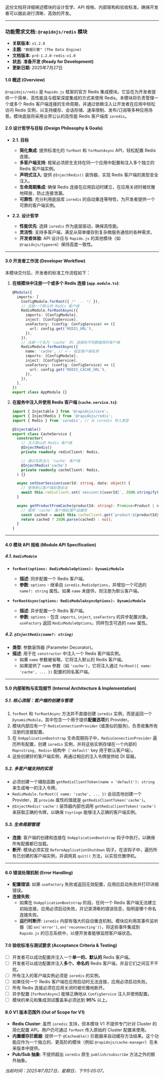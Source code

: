 这份文档将详细阐述模块的设计哲学、API 规格、内部架构和验收标准，确保开发者可以据此进行清晰、高效的开发。

-----

### **功能需求文档: `@rapidojs/redis` 模块**

  * **关联版本**: `v1.2.0`
  * **主题**: `"数据引擎" (The Data Engine)`
  * **文档版本**: `prd-1.2.0-redis-v1.0`
  * **状态**: **准备开发 (Ready for Development)**
  * **更新日期**: 2025年7月27日

#### **1.0 概述 (Overview)**

`@rapidojs/redis` 是 `Rapido.js` 框架的官方 Redis 集成模块。它旨在为开发者提供一个简单、高性能且与框架深度集成的方式来使用 Redis。本模块将负责管理一个或多个 Redis 客户端连接的生命周期，并通过依赖注入让开发者在应用中轻松访问 Redis 实例，以支持缓存、会话存储、速率限制、发布/订阅等多种应用场景。模块底层将采用业界公认的高性能 Redis 客户端库 `ioredis`。

#### **2.0 设计哲学与目标 (Design Philosophy & Goals)**

  * **2.1. 目标**

      * **简化集成**: 提供标准化的 `forRoot` 和 `forRootAsync` API，轻松配置 Redis 连接。
      * **多客户端支持**: 框架必须原生支持在同一个应用中配置和注入多个独立的 Redis 客户端实例。
      * **声明式注入**: 提供 `@InjectRedis()` 装饰器，实现 Redis 客户端的类型安全注入。
      * **生命周期集成**: 确保 Redis 连接在应用启动时建立，在应用关闭时被优雅地释放，防止连接泄漏。
      * **可靠性**: 充分利用底层库 `ioredis` 的自动重连等特性，为开发者提供一个可靠的客户端实例。

  * **2.2. 设计哲学**

      * **性能优先**: 选择 `ioredis` 作为底层驱动，确保高性能。
      * **灵活性**: 支持多客户端，满足从简单缓存到复杂微服务通信的各种需求。
      * **开发者体验**: API 设计应与 `Rapido.js` 的其他模块（如 `@rapidojs/typeorm`）保持高度一致性。

-----

#### **3.0 开发者工作流 (Developer Workflow)**

本模块交付后，开发者的标准工作流程如下：

1.  **在根模块中注册一个或多个 Redis 连接 (`app.module.ts`)**:

    ```typescript
    @Module({
      imports: [
        ConfigModule.forRoot({ /* ... */ }),
        // 注册一个默认的 Redis 客户端
        RedisModule.forRootAsync({
          imports: [ConfigModule],
          inject: [ConfigService],
          useFactory: (config: ConfigService) => ({
            url: config.get('REDIS_URL'),
          }),
        }),
        // 注册一个名为 'cache' 的、连接到不同数据库的客户端
        RedisModule.forRootAsync({
          name: 'cache', // <-- 指定客户端名称
          imports: [ConfigModule],
          inject: [ConfigService],
          useFactory: (config: ConfigService) => ({
            url: config.get('REDIS_CACHE_URL'),
          }),
        }),
      ],
    })
    export class AppModule {}
    ```

2.  **在服务中注入并使用 Redis 客户端 (`cache.service.ts`)**:

    ```typescript
    import { Injectable } from '@rapidojs/core';
    import { InjectRedis } from '@rapidojs/redis';
    import { Redis } from 'ioredis'; // 从 ioredis 导入类型

    @Injectable()
    export class CacheService {
      constructor(
        // 注入默认的 Redis 客户端
        @InjectRedis()
        private readonly redisClient: Redis,

        // 通过名称注入 'cache' 客户端
        @InjectRedis('cache')
        private readonly cacheClient: Redis,
      ) {}

      async setUserSession(userId: string, data: object) {
        // 使用默认客户端处理会话
        await this.redisClient.set(`session:${userId}`, JSON.stringify(data), 'EX', 3600);
      }

      async getProductFromCache(productId: string): Promise<Product | null> {
        // 使用 'cache' 客户端处理产品缓存
        const cached = await this.cacheClient.get(`product:${productId}`);
        return cached ? JSON.parse(cached) : null;
      }
    }
    ```

-----

#### **4.0 模块 API 规格 (Module API Specification)**

##### **4.1. `RedisModule`**

  * **`forRoot(options: RedisModuleOptions): DynamicModule`**

      * **描述**: 同步配置一个 Redis 客户端。
      * **参数**: `options` - 继承自 `ioredis.RedisOptions`，并增加一个可选的 `name?: string` 属性。如果 `name` 未提供，则注册为默认客户端。

  * **`forRootAsync(options: RedisModuleAsyncOptions): DynamicModule`**

      * **描述**: 异步配置一个 Redis 客户端。
      * **参数**: `options` - 包含 `imports`, `inject`, `useFactory` 的异步配置对象。`useFactory` 返回 `RedisModuleOptions`。同样包含可选的 `name` 属性。

##### **4.2. `@InjectRedis(name?: string)`**

  * **类型**: 参数装饰器 (Parameter Decorator)。
  * **描述**: 用于在 `constructor` 中注入一个 Redis 客户端实例。
      * 如果 `name` 参数被省略，它将注入默认的 Redis 客户端。
      * 如果提供了 `name` 参数（如 `'cache'`），它将注入通过 `forRoot({ name: 'cache', ... })` 配置的同名客户端。

-----

#### **5.0 内部架构与实现细节 (Internal Architecture & Implementation)**

##### **5.1. 核心流程：客户端的创建与管理**

1.  `forRoot` 和 `forRootAsync` 方法并不直接创建 `ioredis` 实例，而是返回一个 `DynamicModule`，其中包含一个用于提供**配置选项**的 Provider。
2.  模块内部应有一个 `RedisConnectionProvider` (或类似的服务)，负责收集所有注册的连接配置。
3.  在 `OnApplicationBootstrap` 生命周期钩子中，`RedisConnectionProvider` 遍历所有配置，创建 `ioredis` 实例，并将这些实例存储在一个内部的 `Map<string, Redis>` 结构中（`'default'` key 用于默认客户端）。
4.  这些创建好的客户端实例，再通过相应的注入令牌提供给 DI 容器。

##### **5.2. 多客户端支持的实现**

  * 必须创建一个辅助函数 `getRedisClientToken(name = 'default'): string` 来生成唯一的注入令牌。
  * `RedisModule.forRoot({ name: 'cache', ... })` 会动态地创建一个 Provider，其 `provide` 属性的值就是 `getRedisClientToken('cache')`。
  * `@InjectRedis('cache')` 装饰器内部也调用 `getRedisClientToken('cache')` 来获取正确的令牌，以确保 `tsyringe` 能够注入正确的客户端实例。

##### **5.3. 生命周期管理**

  * **连接**: 客户端的创建和连接在 `OnApplicationBootstrap` 钩子中执行，以确保所有配置都已加载。
  * **断开**: 模块必须实现 `BeforeApplicationShutdown` 钩子。在该钩子中，遍历所有已创建的客户端实例，并调用其 `quit()` 方法，以实现优雅停机。

-----

#### **6.0 错误处理机制 (Error Handling)**

  * **配置错误**: 如果 `useFactory` 失败或返回无效配置，应用应启动失败并打印详细错误。
  * **连接失败**:
      * 如果在 `OnApplicationBootstrap` 阶段，任何一个 Redis 客户端无法建立初始连接，应用必须启动失败，并记录清晰的错误信息，指明是哪个命名连接失败。
      * **运行时断开**: `ioredis` 内部有强大的自动重连机制。模块应利用其事件监听器（如 `on('error')`, `on('reconnecting')`），将这些事件集成到 `Rapido.js` 的日志系统中，以便开发者能够监控客户端状态。

#### **7.0 验收标准与测试要求 (Acceptance Criteria & Testing)**

  * [ ] 开发者可以成功配置并注入一个**单一的、默认的** Redis 客户端。
  * [ ] 开发者可以成功配置并注入**多个、命名的** Redis 客户端，并且它们之间互不干扰。
  * [ ] 所有注入的客户端实例必须是 `ioredis` 的实例。
  * [ ] 如果任何一个 Redis 客户端在应用启动时无法连接，应用必须启动失败。
  * [ ] 所有 Redis 连接必须在应用关闭时被优雅地断开。
  * [ ] 异步配置 (`forRootAsync`) 能够正确地从 `ConfigService` 注入并使用配置。
  * [ ] 模块的单元和集成测试覆盖率必须达到 **95%** 以上。

#### **8.0 V1 版本范围外 (Out of Scope for V1)**

  * **Redis Cluster**: 虽然 `ioredis` 支持，但本模块 V1 不提供专门针对 Cluster 的简化配置 API。用户仍可通过 `forRoot` 传入原始的 Cluster 配置来使用。
  * **内置缓存拦截器**: 提供一个 `@Cacheable()` 拦截器来自动缓存方法结果。这个功能应作为一个独立的、更高阶的模块（例如 `@rapidojs/cache-manager`）在未来版本中提供。
  * **Pub/Sub 抽象**: 不提供超出 `ioredis` 原生 `publish/subscribe` 方法之外的额外抽象。

*当前时间：2025年7月27日，星期日，下午5:05:07。*
